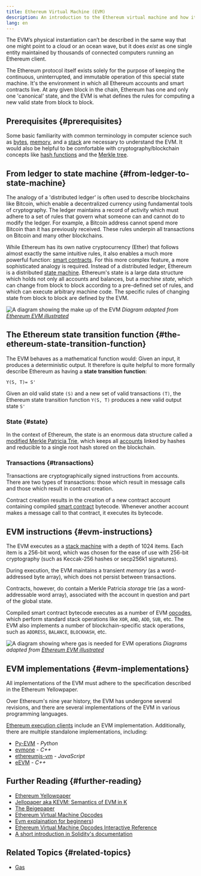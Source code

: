 ```yaml
---
title: Ethereum Virtual Machine (EVM)
description: An introduction to the Ethereum virtual machine and how it relates to state, transactions, and smart contracts.
lang: en
---
```


The EVM’s physical instantiation can’t be described in the same way that one might point to a cloud or an ocean wave, but it does _exist_ as one single entity maintained by thousands of connected computers running an Ethereum client.

The Ethereum protocol itself exists solely for the purpose of keeping the continuous, uninterrupted, and immutable operation of this special state machine. It's the environment in which all Ethereum accounts and smart contracts live. At any given block in the chain, Ethereum has one and only one 'canonical' state, and the EVM is what defines the rules for computing a new valid state from block to block.

## Prerequisites {#prerequisites}

Some basic familiarity with common terminology in computer science such as [bytes](https://wikipedia.org/wiki/Byte), [memory](https://wikipedia.org/wiki/Computer_memory), and a [stack](<https://wikipedia.org/wiki/Stack_(abstract_data_type)>) are necessary to understand the EVM. It would also be helpful to be comfortable with cryptography/blockchain concepts like [hash functions](https://wikipedia.org/wiki/Cryptographic_hash_function) and the [Merkle tree](https://wikipedia.org/wiki/Merkle_tree).

## From ledger to state machine {#from-ledger-to-state-machine}

The analogy of a 'distributed ledger' is often used to describe blockchains like Bitcoin, which enable a decentralized currency using fundamental tools of cryptography. The ledger maintains a record of activity which must adhere to a set of rules that govern what someone can and cannot do to modify the ledger. For example, a Bitcoin address cannot spend more Bitcoin than it has previously received. These rules underpin all transactions on Bitcoin and many other blockchains.

While Ethereum has its own native cryptocurrency (Ether) that follows almost exactly the same intuitive rules, it also enables a much more powerful function: [smart contracts](/developers/docs/smart-contracts/). For this more complex feature, a more sophisticated analogy is required. Instead of a distributed ledger, Ethereum is a distributed [state machine](https://wikipedia.org/wiki/Finite-state_machine). Ethereum's state is a large data structure which holds not only all accounts and balances, but a _machine state_, which can change from block to block according to a pre-defined set of rules, and which can execute arbitrary machine code. The specific rules of changing state from block to block are defined by the EVM.

![A diagram showing the make up of the EVM](./evm.png)
_Diagram adapted from [Ethereum EVM illustrated](https://takenobu-hs.github.io/downloads/ethereum_evm_illustrated.pdf)_

## The Ethereum state transition function {#the-ethereum-state-transition-function}

The EVM behaves as a mathematical function would: Given an input, it produces a deterministic output. It therefore is quite helpful to more formally describe Ethereum as having a **state transition function**:

```
Y(S, T)= S'
```

Given an old valid state `(S)` and a new set of valid transactions `(T)`, the Ethereum state transition function `Y(S, T)` produces a new valid output state `S'`

### State {#state}

In the context of Ethereum, the state is an enormous data structure called a [modified Merkle Patricia Trie](/developers/docs/data-structures-and-encoding/patricia-merkle-trie/), which keeps all [accounts](/developers/docs/accounts/) linked by hashes and reducible to a single root hash stored on the blockchain.

### Transactions {#transactions}

Transactions are cryptographically signed instructions from accounts. There are two types of transactions: those which result in message calls and those which result in contract creation.

Contract creation results in the creation of a new contract account containing compiled [smart contract](/developers/docs/smart-contracts/anatomy/) bytecode. Whenever another account makes a message call to that contract, it executes its bytecode.

## EVM instructions {#evm-instructions}

The EVM executes as a [stack machine](https://wikipedia.org/wiki/Stack_machine) with a depth of 1024 items. Each item is a 256-bit word, which was chosen for the ease of use with 256-bit cryptography (such as Keccak-256 hashes or secp256k1 signatures).

During execution, the EVM maintains a transient _memory_ (as a word-addressed byte array), which does not persist between transactions.

Contracts, however, do contain a Merkle Patricia _storage_ trie (as a word-addressable word array), associated with the account in question and part of the global state.

Compiled smart contract bytecode executes as a number of EVM [opcodes](/developers/docs/evm/opcodes), which perform standard stack operations like `XOR`, `AND`, `ADD`, `SUB`, etc. The EVM also implements a number of blockchain-specific stack operations, such as `ADDRESS`, `BALANCE`, `BLOCKHASH`, etc.

![A diagram showing where gas is needed for EVM operations](../gas/gas.png)
_Diagrams adapted from [Ethereum EVM illustrated](https://takenobu-hs.github.io/downloads/ethereum_evm_illustrated.pdf)_

## EVM implementations {#evm-implementations}

All implementations of the EVM must adhere to the specification described in the Ethereum Yellowpaper.

Over Ethereum's nine year history, the EVM has undergone several revisions, and there are several implementations of the EVM in various programming languages.

[Ethereum execution clients](/developers/docs/nodes-and-clients/#execution-clients) include an EVM implementation. Additionally, there are multiple standalone implementations, including:

- [Py-EVM](https://github.com/ethereum/py-evm) - _Python_
- [evmone](https://github.com/ethereum/evmone) - _C++_
- [ethereumjs-vm](https://github.com/ethereumjs/ethereumjs-vm) - _JavaScript_
- [eEVM](https://github.com/microsoft/eevm) - _C++_

## Further Reading {#further-reading}

- [Ethereum Yellowpaper](https://ethereum.github.io/yellowpaper/paper.pdf)
- [Jellopaper aka KEVM: Semantics of EVM in K](https://jellopaper.org/)
- [The Beigepaper](https://github.com/chronaeon/beigepaper)
- [Ethereum Virtual Machine Opcodes](https://www.ethervm.io/)
- [Evm explaination for beginners](https://github.com/ethereumbook/ethereumbook/blob/develop/13evm.asciidoc))
- [Ethereum Virtual Machine Opcodes Interactive Reference](https://www.evm.codes/)
- [A short introduction in Solidity's documentation](https://docs.soliditylang.org/en/latest/introduction-to-smart-contracts.html#index-6)

## Related Topics {#related-topics}

- [Gas](/developers/docs/gas/)
